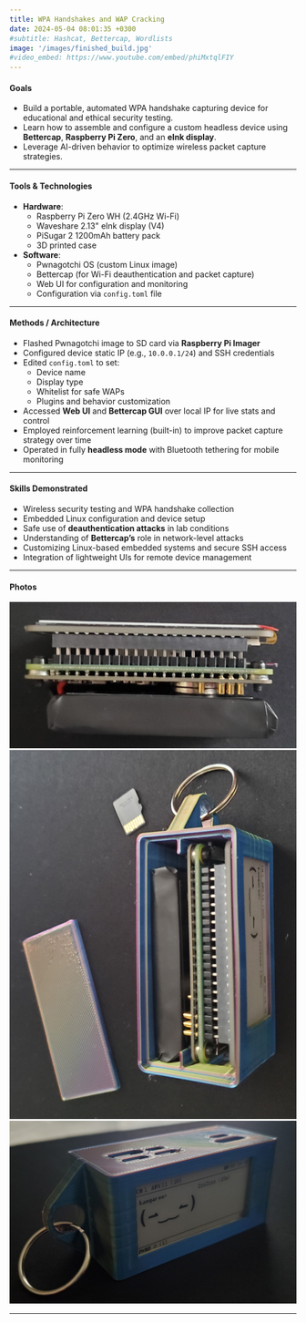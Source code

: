 ```yaml
---
title: WPA Handshakes and WAP Cracking
date: 2024-05-04 08:01:35 +0300
#subtitle: Hashcat, Bettercap, Wordlists
image: '/images/finished_build.jpg'
#video_embed: https://www.youtube.com/embed/phiMxtqlFIY
---
```


####  **Goals**
- Build a portable, automated WPA handshake capturing device for educational and ethical security testing.
- Learn how to assemble and configure a custom headless device using **Bettercap**, **Raspberry Pi Zero**, and an **eInk display**.
- Leverage AI-driven behavior to optimize wireless packet capture strategies.

---

####  **Tools & Technologies**
- **Hardware**:
  - Raspberry Pi Zero WH (2.4GHz Wi-Fi)
  - Waveshare 2.13" eInk display (V4)
  - PiSugar 2 1200mAh battery pack
  - 3D printed case
- **Software**:
  - Pwnagotchi OS (custom Linux image)
  - Bettercap (for Wi-Fi deauthentication and packet capture)
  - Web UI for configuration and monitoring
  - Configuration via `config.toml` file

---

####  **Methods / Architecture**
- Flashed Pwnagotchi image to SD card via **Raspberry Pi Imager**
- Configured device static IP (e.g., `10.0.0.1/24`) and SSH credentials
- Edited `config.toml` to set:
  - Device name
  - Display type
  - Whitelist for safe WAPs
  - Plugins and behavior customization
- Accessed **Web UI** and **Bettercap GUI** over local IP for live stats and control
- Employed reinforcement learning (built-in) to improve packet capture strategy over time
- Operated in fully **headless mode** with Bluetooth tethering for mobile monitoring

---

####  **Skills Demonstrated**
- Wireless security testing and WPA handshake collection
- Embedded Linux configuration and device setup
- Safe use of **deauthentication attacks** in lab conditions
- Understanding of **Bettercap’s** role in network-level attacks
- Customizing Linux-based embedded systems and secure SSH access
- Integration of lightweight UIs for remote device management

---

####  **Photos**
![Battery, Pi Zero, and eInk Display](/images/parts_together.jpg)
![Components inside casing](/images/parts_in_case.jpg)
![Finished build](/images/finished_build.jpg)

---
<br>
<br>
